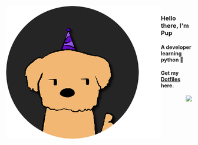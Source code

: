 <img align='left' src="https://github.com/XePupp/XePupp/blob/main/images/pfp.png?raw=true">

### Hello there, I'm Pup
#### A developer learning python 🐍
#### Get my [Dotfiles](http://github.com/xepupp/dotfiles "Dotfiles") here.

<img align='right' src="https://github-readme-stats.vercel.app/api?username=xepupp&theme=github_dark&card_width=100">
